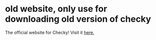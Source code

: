 # old website, only use for downloading old version of checky
The official website for Checky!
Visit it <a href="https://walrusonseaice.github.io/checkywebsiteold/" target="_blank" rel="noopener">here.</a>
